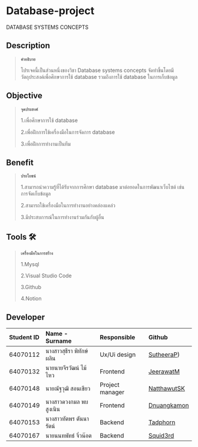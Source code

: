 # Database-project
DATABASE SYSTEMS CONCEPTS
## Description
>**`คำอธิบาย`**
>
>โปรเจคนี้เป็นส่วนหนึ่งของวิชา Database systems concepts จัดทำขึ้นโดยมีวัตถุประสงค์เพื่อศึกษาการใช้ database รวมถึงการใช้ database ในการเก็บข้อมูล

## Objective 
>**`จุดประสงค์`**
>
>1.เพื่อศึกษาการใช้ database
>
>2.เพื่อฝึกการใช้เครื่องมือในการจัดการ database
>
>3.เพื่อฝึกการทำงานเป็นทีม

## Benefit
>**`ประโยชน์`**
>
>1.สามารถนำความรู้ที่ได้รับจากการศึกษา database มาต่อยอดในการพัฒนาเว็บไซต์ เช่น การจัดเก็บข้อมูล
>
>2.สามารถใช้เครื่องมือในการทำงานอย่างคล่องแคล่ว
>
>3.มีประสบการณ์ในการทำงานร่วมกันกับผู้อื่น

## Tools 🛠️
> **`เครื่องมือในการสร้าง`**
> 
> 1.Mysql
> 
> 2.Visual Studio Code
>
>3.Github
>
>4.Notion

## Developer
| Student ID | Name - Surname |  Responsible | Github |
| :-------- | :-------- | :--------- |:--------- |
| 64070112 | นางสาวสุธีรา พิทักษ์ผลิน | Ux/Ui design | [SutheeraP](https://github.com/SutheeraP)) |
| 64070132 | นายนายจีรวัฒน์ ไม้ไหว| Frontend | [JeerawatM](https://github.com/JeerawatM) |
| 64070148 | นายณัฐวุฒิ สอนเขียว| Project manager | [NatthawutSK](https://github.com/NatthawutSK) |
| 64070149 | นางสาวดวงกมล พบสูงเนิน | Frontend | [Dnuangkamon](https://github.com/Dnuangkamon) |
| 64070153 | นางสาวทัตพร ตันนารัตน์ | Backend | [Tadphorn](https://github.com/Tadphorn) |
| 64070167 | นายนนทพัทธ์ จิ๋วน๊อต | Backend | [Squid3rd](https://github.com/Squid3rd) |


